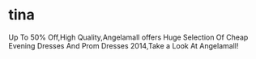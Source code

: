 tina
====

 Up To 50% Off,High Quality,Angelamall offers Huge Selection Of Cheap Evening Dresses And Prom Dresses 2014,Take a Look At Angelamall!
